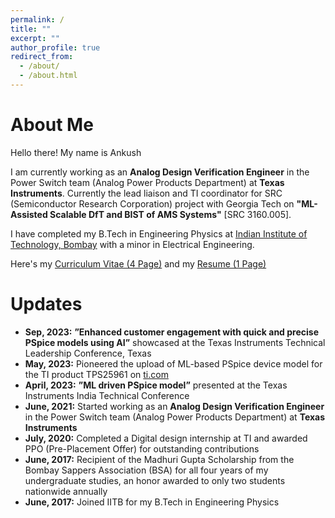 ```yaml
---
permalink: /
title: ""
excerpt: ""
author_profile: true
redirect_from: 
  - /about/
  - /about.html
---
```




# About Me

Hello there! My name is Ankush

I am currently working as an <b>Analog Design Verification Engineer</b> in the Power Switch team (Analog Power Products Department) at <b>Texas Instruments</b>. Currently the lead liaison and TI coordinator for SRC (Semiconductor Research Corporation) project with Georgia Tech on <b>"ML-Assisted Scalable DfT and BIST of AMS Systems"</b> [SRC 3160.005]. 

I have completed my B.Tech in Engineering Physics at [Indian Institute of Technology, Bombay](http://iitb.ac.in/) with a minor in Electrical Engineering. 

Here's my [Curriculum Vitae (4 Page)](https://ankush0303.github.io//files/Ankush_CV.pdf) and my [Resume (1 Page)](https://ankush0303.github.io//files/Ankush_Resume.pdf)


# Updates
* <b>Sep, 2023:</b> <b>”Enhanced customer engagement with quick and precise PSpice models using AI”</b> showcased at the
Texas Instruments Technical Leadership Conference, Texas
* <b>May, 2023:</b>  Pioneered the upload of ML-based PSpice device model for the TI product TPS25961 on [ti.com](https://www.ti.com/product/TPS25961#design-tools-simulation)
* <b>April, 2023:</b> <b>”ML driven PSpice model”</b> presented at the Texas Instruments India Technical Conference
* <b>June, 2021:</b>  Started working as an <b>Analog Design Verification Engineer</b> in the Power Switch team (Analog Power Products Department) at <b>Texas Instruments</b>
* <b>July, 2020:</b> Completed a Digital design internship at TI and awarded PPO (Pre-Placement Offer) for outstanding contributions
* <b>June, 2017:</b> Recipient of the Madhuri Gupta Scholarship from the Bombay Sappers Association (BSA) for all four
years of my undergraduate studies, an honor awarded to only two students nationwide annually 
* <b>June, 2017:</b> Joined IITB for my B.Tech in Engineering Physics

